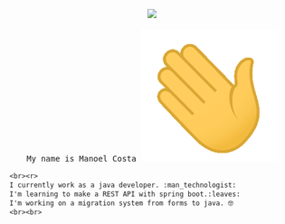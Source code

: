 <!--
Gif hello world.
-->
<p align="center">
    <img src="https://media.giphy.com/media/lcs5BL0NIM4WMv61a9/giphy.gif" width="170px">
    <br><br>


<!-- Frases iniciais -->

<samp>
    My name is Manoel Costa <img src= "https://github.com/ManoelSCosta/ManoelSCosta/blob/b240afb37dcf7dc92aa0238a307d36c5d121ba37/assets/wave.gif">
    
    <br><r>
    I currently work as a java developer. :man_technologist: 
    I'm learning to make a REST API with spring boot.:leaves: 
    I'm working on a migration system from forms to java. 🤓
    <br><br>
</samp>

</p>

<!--
**ManoelSCosta/ManoelSCosta** is a ✨ _special_ ✨ repository because its `README.md` (this file) appears on your GitHub profile.

Here are some ideas to get you started:

- 🔭 I’m currently working on ...
- 🌱 I’m currently learning ...
- 👯 I’m looking to collaborate on ...
- 🤔 I’m looking for help with ...
- 💬 Ask me about ...
- 📫 How to reach me: ...
- 😄 Pronouns: ...
- ⚡ Fun fact: ...
-->
